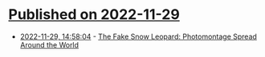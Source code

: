 # [Published on 2022-11-29](index.md)

* [2022-11-29, 14:58:04](https://news.ycombinator.com/item?id=33788357) - [The Fake Snow Leopard: Photomontage Spread Around the World](https://alpinemag.com/fake-snow-leopard-photomontage-spread-around-world-kittiya-pawlowski/)
